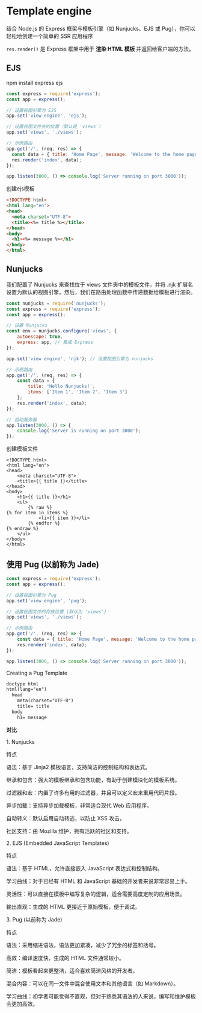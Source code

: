# Template engine

结合 Node.js 的 Express 框架与模板引擎（如 Nunjucks、EJS 或 Pug），你可以轻松地创建一个简单的 SSR 应用程序

`res.render()` 是 Express 框架中用于 **渲染 HTML 模板** 并返回给客户端的方法。

## **EJS**

npm install express ejs

```javascript
const express = require('express');
const app = express();

// 设置视图引擎为 EJS
app.set('view engine', 'ejs');

// 设置视图文件夹的位置（默认是 'views'）
app.set('views', './views');

// 示例路由
app.get('/', (req, res) => {
  const data = { title: 'Home Page', message: 'Welcome to the home page!' };
  res.render('index', data);
});

app.listen(3000, () => console.log('Server running on port 3000'));
```

创建ejs模板

```html
<!DOCTYPE html>
<html lang="en">
<head>
  <meta charset="UTF-8">
  <title><%= title %></title>
</head>
<body>
  <h1><%= message %></h1>
</body>
</html>
```

## **Nunjucks**

我们配置了 Nunjucks 来查找位于 views 文件夹中的模板文件，并将 .njk 扩展名设置为默认的视图引擎。然后，我们在路由处理函数中传递数据给模板进行渲染。

```javascript
const nunjucks = require('nunjucks');
const express = require('express');
const app = express();

// 设置 Nunjucks
const env = nunjucks.configure('views', {
    autoescape: true,
    express: app, // 集成 Express
});

app.set('view engine', 'njk'); // 设置视图引擎为 nunjucks

// 示例路由
app.get('/', (req, res) => {
    const data = {
        title: 'Hello Nunjucks!',
        items: ['Item 1', 'Item 2', 'Item 3']
    };
    res.render('index', data);
});

// 启动服务器
app.listen(3000, () => {
    console.log('Server is running on port 3000');
});

```

创建模板文件

```
<!DOCTYPE html>
<html lang="en">
<head>
    <meta charset="UTF-8">
    <title>{{ title }}</title>
</head>
<body>
    <h1>{{ title }}</h1>
    <ul>
        {% raw %}
{% for item in items %}
            <li>{{ item }}</li>
        {% endfor %}
{% endraw %}
    </ul>
</body>
</html>

```

## **使用 Pug (以前称为 Jade)**

```javascript
const express = require('express');
const app = express();

// 设置视图引擎为 Pug
app.set('view engine', 'pug');

// 设置视图文件的存放位置 (默认为 'views')
app.set('views', './views');

// 示例路由
app.get('/', (req, res) => {
    const data = { title: 'Home Page', message: 'Welcome to the home page!' };
    res.render('index', data);
});

app.listen(3000, () => console.log('Server running on port 3000'));

```

Creating a Pug Template

```html
doctype html
html(lang="en")
  head
    meta(charset="UTF-8")
    title= title
  body
    h1= message

```

**对比**

1\. Nunjucks

特点

语法：基于 Jinja2 模板语言，支持简洁的控制结构和表达式。

继承和包含：强大的模板继承和包含功能，有助于创建模块化的模板系统。

过滤器和宏：内置了许多有用的过滤器，并且可以定义宏来重用代码片段。

异步加载：支持异步加载模板，非常适合现代 Web 应用程序。

自动转义：默认启用自动转逃，以防止 XSS 攻击。

社区支持：由 Mozilla 维护，拥有活跃的社区和支持。

2\. EJS (Embedded JavaScript Templates)

特点

语法：基于 HTML，允许直接嵌入 JavaScript 表达式和控制结构。

学习曲线：对于已经有 HTML 和 JavaScript 基础的开发者来说非常容易上手。

灵活性：可以直接在模板中编写复杂的逻辑，适合需要高度定制的应用场景。

输出直观：生成的 HTML 更接近于原始模板，便于调试。

3\. Pug (以前称为 Jade)

特点

语法：采用缩进语法，语法更加紧凑，减少了冗余的标签和括号。

高效：编译速度快，生成的 HTML 文件通常较小。

简洁：模板看起来更整洁，适合喜欢简洁风格的开发者。

混合内容：可以在同一文件中混合使用文本和其他语言（如 Markdown）。

学习曲线：初学者可能觉得不直观，但对于熟悉其语法的人来说，编写和维护模板会更加高效。
